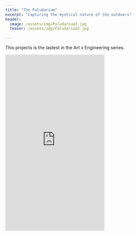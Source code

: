 ```yaml
---
title: "The Paludarium"
excerpt: "Capturing the mystical nature of the outdoors"
header:
  image: /assets/img/Paludarium1.jpg
  teaser: /assets/img/Paludarium2.jpg
   
---
```

This projects is the lastest in the Art x Engineering series. 
<iframe width="315" height="560"
src="https://youtube.com/embed/giZ_f5iUZsI?si=MIMufGWK846Hmt5N"
title="YouTube video player" frameborder="0"
allow="accelerometer; autoplay; clipboard-write; encrypted-media;
gyroscope; picture-in-picture;
web-share"
allowfullscreen></iframe>

